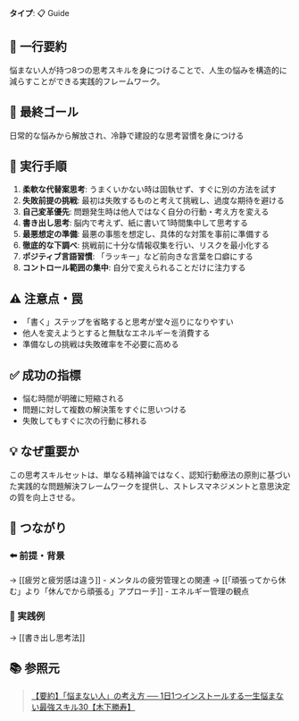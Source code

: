 **タイプ**: 📋 Guide

## 📝 一行要約
悩まない人が持つ8つの思考スキルを身につけることで、人生の悩みを構造的に減らすことができる実践的フレームワーク。

## 🎯 最終ゴール
日常的な悩みから解放され、冷静で建設的な思考習慣を身につける

## 🔧 実行手順
1. **柔軟な代替案思考**: うまくいかない時は固執せず、すぐに別の方法を試す
2. **失敗前提の挑戦**: 最初は失敗するものと考えて挑戦し、過度な期待を避ける
3. **自己変革優先**: 問題発生時は他人ではなく自分の行動・考え方を変える
4. **書き出し思考**: 脳内で考えず、紙に書いて1時間集中して思考する
5. **最悪想定の準備**: 最悪の事態を想定し、具体的な対策を事前に準備する
6. **徹底的な下調べ**: 挑戦前に十分な情報収集を行い、リスクを最小化する
7. **ポジティブ言語習慣**: 「ラッキー」など前向きな言葉を口癖にする
8. **コントロール範囲の集中**: 自分で変えられることだけに注力する

## ⚠️ 注意点・罠
- 「書く」ステップを省略すると思考が堂々巡りになりやすい
- 他人を変えようとすると無駄なエネルギーを消費する
- 準備なしの挑戦は失敗確率を不必要に高める

## ✅ 成功の指標
- 悩む時間が明確に短縮される
- 問題に対して複数の解決策をすぐに思いつける
- 失敗してもすぐに次の行動に移れる

## 💡 なぜ重要か
この思考スキルセットは、単なる精神論ではなく、認知行動療法の原則に基づいた実践的な問題解決フレームワークを提供し、ストレスマネジメントと意思決定の質を向上させる。

## 🔗 つながり
### ⬅️ 前提・背景
→ [[疲労と疲労感は違う]] - メンタルの疲労管理との関連
→ [[「頑張ってから休む」より「休んでから頑張る」アプローチ]] - エネルギー管理の観点

### 🎯 実践例
→ [[書き出し思考法]]

## 📚 参照元
> [【要約】「悩まない人」の考え方 ── 1日1つインストールする一生悩まない最強スキル30【木下勝寿】](https://www.youtube.com/embed/D9riYHjz2bc)